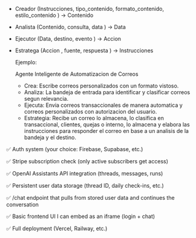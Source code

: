 - Creador (Instrucciones, tipo_contenido, formato_contenido, estilo_contenido ) -> Contenido
- Analista (Contenido, consulta, data ) -> Data
- Ejecutor (Data, destino, evento ) -> Accion
- Estratega (Accion , fuente, respuesta  ) -> Instrucciones


	Ejemplo:

	Agente Inteligente de Automatizacion de Correos

	- Crea: Escribe correos personalizados con un formato vistoso.
	- Analiza: La bandeja de entrada para identificar y clasificar correos segun relevancia.
	- Ejecuta: Envia correos transaccionales de manera automatica y correos personalizados con autorizacion del usuario.
	- Estrategia: Recibe un correo lo almacena, lo clasifica en transaccional, clientes, quejas o interno, lo almacena y elabora las instrucciones para responder el correo en base a un analisis de la bandeja y el destino.



✅ Auth system (your choice: Firebase, Supabase, etc.)

✅ Stripe subscription check (only active subscribers get access)

✅ OpenAI Assistants API integration (threads, messages, runs)

✅ Persistent user data storage (thread ID, daily check-ins, etc.)

✅ /chat endpoint that pulls from stored user data and continues the conversation

✅ Basic frontend UI I can embed as an iframe (login + chat)

✅ Full deployment (Vercel, Railway, etc.)